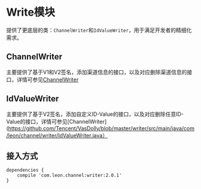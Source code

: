 # Write模块
提供了更底层的类：`ChannelWriter`和`IdValueWriter`，用于满足开发者的精细化需求。

## ChannelWriter
主要提供了基于V1和V2签名，添加渠道信息的接口，以及对应删除渠道信息的接口，详情可参见[ChannelWriter](https://github.com/Tencent/VasDolly/blob/master/writer/src/main/java/com/leon/channel/writer/ChannelWriter.java)

## IdValueWriter
主要提供了基于V2签名，添加自定义ID-Value的接口，以及对应删除任意ID-Value的接口，详情可参见[ChannelWriter](https://github.com/Tencent/VasDolly/blob/master/writer/src/main/java/com/leon/channel/writer/IdValueWriter.java）

## 接入方式
```
dependencies {
    compile 'com.leon.channel:writer:2.0.1'
}
```
